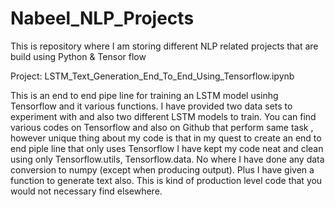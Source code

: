 # Nabeel_NLP_Projects
This is repository where I am storing different NLP related projects that are build using Python &amp; Tensor flow

Project: LSTM_Text_Generation_End_To_End_Using_Tensorflow.ipynb

This is an end to end pipe line for training an LSTM model usinhg Tensorflow and it various functions.
I have provided two data sets to experiment with and also two different LSTM models to train. 
You can find various codes on Tensorflow and also on Github that perform same task , however unique thing about my code is that 
in my quest to create an end to end piple line that only uses Tensorflow I have kept my code neat and clean using only Tensorflow.utils, Tensorflow.data.
No where I have done any data conversion to numpy (except when producing output). Plus I have given a function to generate text also. 
This is kind of production level code that you would not necessary find elsewhere.
